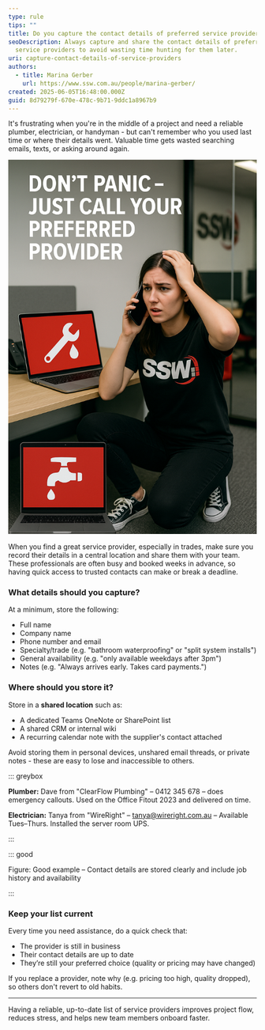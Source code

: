 ```yaml
---
type: rule
tips: ""
title: Do you capture the contact details of preferred service providers?
seoDescription: Always capture and share the contact details of preferred
  service providers to avoid wasting time hunting for them later.
uri: capture-contact-details-of-service-providers
authors:
  - title: Marina Gerber
    url: https://www.ssw.com.au/people/marina-gerber/
created: 2025-06-05T16:48:00.000Z
guid: 8d79279f-670e-478c-9b71-9ddc1a8967b9
---
```

It's frustrating when you're in the middle of a project and need a reliable plumber, electrician, or handyman - but can't remember who you used last time or where their details went. Valuable time gets wasted searching emails, texts, or asking around again.

<!--endintro-->

![Figure: Error 404: Plumber Not Found (Unless You Saved It!)](dont-panic_call-a-preferred-provider.png "Error 404: Plumber Not Found (Unless You Saved It!)")

When you find a great service provider, especially in trades, make sure you record their details in a central location and share them with your team. These professionals are often busy and booked weeks in advance, so having quick access to trusted contacts can make or break a deadline.

### What details should you capture?

At a minimum, store the following:

* Full name
* Company name
* Phone number and email
* Specialty/trade (e.g. "bathroom waterproofing" or "split system installs")
* General availability (e.g. "only available weekdays after 3pm")
* Notes (e.g. "Always arrives early. Takes card payments.")

### Where should you store it?

Store in a **shared location** such as:

* A dedicated Teams OneNote or SharePoint list
* A shared CRM or internal wiki
* A recurring calendar note with the supplier's contact attached

Avoid storing them in personal devices, unshared email threads, or private notes - these are easy to lose and inaccessible to others.

::: greybox

**Plumber:** Dave from "ClearFlow Plumbing" – 0412 345 678 – does emergency callouts. Used on the Office Fitout 2023 and delivered on time.  

**Electrician:** Tanya from "WireRight" – tanya@wireright.com.au – Available Tues–Thurs. Installed the server room UPS.

:::

::: good

Figure: Good example – Contact details are stored clearly and include job history and availability

:::

### Keep your list current

Every time you need assistance, do a quick check that:

* The provider is still in business
* Their contact details are up to date
* They’re still your preferred choice (quality or pricing may have changed)

If you replace a provider, note why (e.g. pricing too high, quality dropped), so others don't revert to old habits.

- - -

Having a reliable, up-to-date list of service providers improves project flow, reduces stress, and helps new team members onboard faster.
